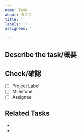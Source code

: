 ```yaml
---
name: Task
about: タスク
title: ''
labels: ''
assignees: ''

---
```


## Describe the task/概要

## Check/確認
- [ ] Project Label
- [ ] Milestone
- [ ] Assignee

<!-- なかったら消す -->
## Related Tasks
- 
-
